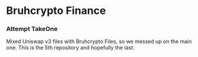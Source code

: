 # Bruhcrypto Finance

### Attempt TakeOne

Mixed Uniswap v3 files with Bruhcrypto Files, so we messed up on the main one. This is the 5th repository and hopefully the last.

